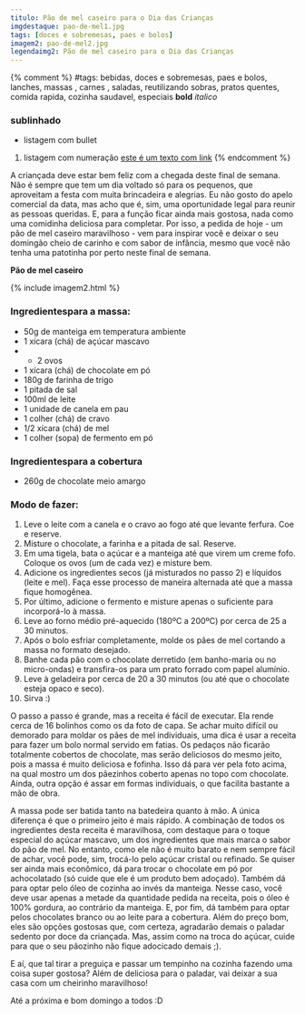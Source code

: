 ```yaml
---
titulo: Pão de mel caseiro para o Dia das Crianças
imgdestaque: pao-de-mel1.jpg
tags: [doces e sobremesas, paes e bolos]
imagem2: pao-de-mel2.jpg
legendaimg2: Pão de mel caseiro para o Dia das Crianças
---
```

{% comment %}
#tags: bebidas, doces e sobremesas, paes e bolos, lanches, massas , carnes , saladas, reutilizando sobras, pratos quentes, comida rapida, cozinha saudavel, especiais
**bold**
*italico*
### sublinhado
* listagem com bullet
1. listagem com numeração
[este é um texto com link](https://www.enderecodolink.com)
{% endcomment %}

A criançada deve estar bem feliz com a chegada deste final de semana. Não é sempre que tem um dia voltado só para os pequenos, que aproveitam a festa com muita brincadeira e alegrias. Eu não gosto do apelo comercial da data, mas acho que é, sim, uma oportunidade legal para reunir as pessoas queridas. E, para a função ficar ainda mais gostosa, nada como uma comidinha deliciosa para completar. Por isso, a pedida de hoje - um pão de mel caseiro maravilhoso - vem para inspirar você e deixar o seu domingão cheio de carinho e com sabor de infância, mesmo que você não tenha uma patotinha por perto neste final de semana. 

**Pão de mel caseiro**

{% include imagem2.html %}

### Ingredientespara a massa:

* 50g de manteiga em temperatura ambiente
* 1 xícara (chá) de açúcar mascavo
* * 2 ovos
* 1 xícara (chá) de chocolate em pó
* 180g de farinha de trigo
* 1 pitada de sal
* 100ml de leite 
* 1 unidade de canela em pau
* 1 colher (chá) de cravo
* 1/2 xícara (chá) de mel
* 1 colher (sopa) de fermento em pó

### Ingredientespara a cobertura

* 260g de chocolate meio amargo

### Modo de fazer:

1. Leve o leite com a canela e o cravo ao fogo até que levante ferfura. Coe e reserve.
2. Misture o chocolate, a farinha e a pitada de sal. Reserve. 
3. Em uma tigela, bata o açúcar e a manteiga até que virem um creme fofo. Coloque os ovos (um de cada vez) e misture bem.
4. Adicione os ingredientes secos (já misturados no passo 2) e líquidos (leite e mel). Faça esse processo de maneira alternada até que a massa fique homogênea.
5. Por último, adicione o fermento e misture apenas o suficiente para incorporá-lo à massa. 
6. Leve ao forno médio pré-aquecido (180ºC a 200ºC) por cerca de 25 a 30 minutos. 
7. Após o bolo esfriar completamente, molde os pães de mel cortando a massa no formato desejado. 
8. Banhe cada pão com o chocolate derretido (em banho-maria ou no micro-ondas) e transfira-os para um prato forrado com papel alumínio. 
9. Leve à geladeira por cerca de 20 a 30 minutos (ou até que o chocolate esteja opaco e seco). 
10. Sirva :)

O passo a passo é grande, mas a receita é fácil de executar. Ela rende cerca de 16 bolinhos como os da foto de capa. Se achar muito difícil ou demorado para moldar os pães de mel individuais, uma dica é usar a receita para fazer um bolo normal servido em fatias. Os pedaços não ficarão totalmente cobertos de chocolate, mas serão deliciosos do mesmo jeito, pois a massa é muito deliciosa e fofinha. Isso dá para ver pela foto acima, na qual mostro um dos pãezinhos coberto apenas no topo com chocolate. Ainda, outra opção é assar em formas individuais, o que facilita bastante a mão de obra. 

A massa pode ser batida tanto na batedeira quanto à mão. A única diferença é que o primeiro jeito é mais rápido. A combinação de todos os ingredientes desta receita é maravilhosa, com destaque para o toque especial do açúcar mascavo, um dos ingredientes que mais marca o sabor do pão de mel. No entanto, como ele não é muito barato e nem sempre fácil de achar, você pode, sim, trocá-lo pelo açúcar cristal ou refinado. Se quiser ser ainda mais econômico, dá para trocar o chocolate em pó por achocolatado (só cuide que ele é um produto bem adoçado). Também dá para optar pelo óleo de cozinha ao invés da manteiga. Nesse caso, você deve usar apenas a metade da quantidade pedida na receita, pois o óleo é 100% gordura, ao contrário da manteiga. E, por fim, dá também para optar pelos chocolates branco ou ao leite para a cobertura. Além do preço bom, eles são opções gostosas que, com certeza, agradarão demais o paladar sedento por doce da criançada. Mas, assim como na troca do açúcar, cuide para que o seu pãozinho não fique adocicado demais ;).

E aí, que tal tirar a preguiça e passar um tempinho na cozinha fazendo uma coisa super gostosa?
Além de deliciosa para o paladar, vai deixar a sua casa com um cheirinho maravilhoso!

Até a próxima e bom domingo a todos :D